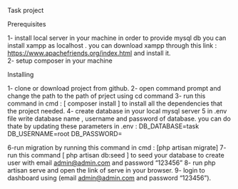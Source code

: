 Task project

Prerequisites

1- install local server in your machine in order to provide mysql db
you can install xampp as localhost .
you can download xampp through this link : https://www.apachefriends.org/index.html
and install it. <br/>
2- setup composer in your machine

Installing

1- clone or download project from github.
2- open command prompt and change the path to the path of prject using cd command
3- run this command in cmd : [ composer install ] to install all the dependencies that the project needed.
4- create database in your local mysql server
5 in .env file write database name , username and password of database.
you can do thate by updating these parameters in .env :
DB_DATABASE=task
DB_USERNAME=root
DB_PASSWORD=

6-run migration by running this command in cmd : [php artisan migrate]
7- run this command [ php artisan db:seed ] to seed your database to create user with email admin@admin.com and password “123456”
8- run php artisan serve and open the link of serve in your browser.
9- login to dashboard using (email admin@admin.com and password “123456”).
